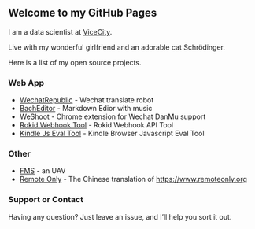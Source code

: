 ## Welcome to my GitHub Pages

I am a data scientist at [ViceCity](http://vice.city).

Live with my wonderful girlfriend and an adorable cat Schrödinger.

Here is a list of my open source projects.

### Web App

- [WechatRepublic](https://github.com/ChillingEffect/wechat-republic) - Wechat translate robot
- [BachEditor](https://integ.ml/BachEditor) - Markdown Edior with music
- [WeShoot](https://github.com/Integ/WeShoot) - Chrome extension for Wechat DanMu support
- [Rokid Webhook Tool](https://integ.ml/rokid) - Rokid Webhook API Tool
- [Kindle Js Eval Tool](https://integ.ml/kindle) - Kindle Browser Javascript Eval Tool

### Other

- [FMS](https://github.com/integ/FMS) - an UAV
- [Remote Only](https://integ.ml/remoteonly) - The Chinese translation of https://www.remoteonly.org

### Support or Contact

Having any question? Just leave an issue, and I’ll help you sort it out.
